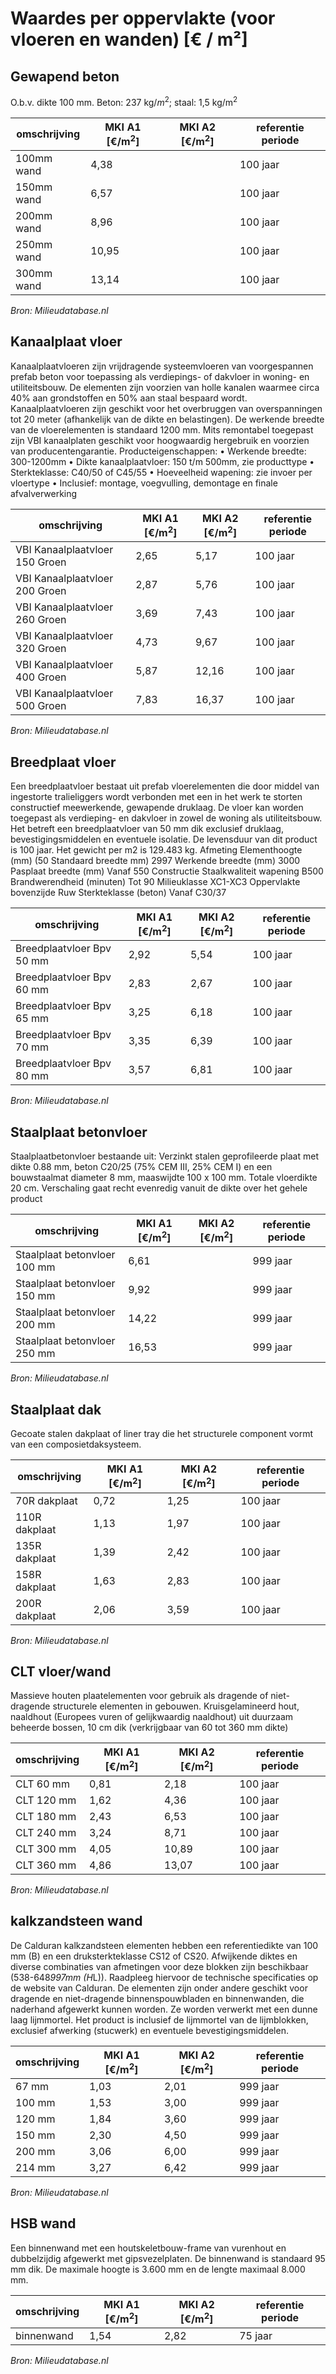# Waardes per oppervlakte (voor vloeren en wanden) [€ / m²]

## Gewapend beton

O.b.v. dikte 100 mm. Beton: 237 kg/$m^2$; staal: 1,5 kg/m$^2$

| omschrijving | MKI A1 [€/m$^2$] |  MKI A2 [€/m$^2$] | referentie periode |
|---|---|---|---|
| 100mm wand | 4,38 |  | 100 jaar|
| 150mm wand | 6,57 |  | 100 jaar|
| 200mm wand | 8,96 |  | 100 jaar|
| 250mm wand | 10,95 |  | 100 jaar|
| 300mm wand | 13,14 |  | 100 jaar|

*Bron: Milieudatabase.nl*


## Kanaalplaat vloer

Kanaalplaatvloeren zijn vrijdragende systeemvloeren van voorgespannen prefab beton voor toepassing als verdiepings- of dakvloer in woning- en utiliteitsbouw. De elementen zijn voorzien van holle kanalen waarmee circa 40% aan grondstoffen en 50% aan staal bespaard wordt. Kanaalplaatvloeren zijn geschikt voor het overbruggen van overspanningen tot 20 meter (afhankelijk van de dikte en belastingen). De werkende breedte van de vloerelementen is standaard 1200 mm. Mits remontabel toegepast zijn VBI kanaalplaten geschikt voor hoogwaardig hergebruik en voorzien van producentengarantie. Producteigenschappen: • Werkende breedte: 300-1200mm • Dikte kanaalplaatvloer: 150 t/m 500mm, zie producttype • Sterkteklasse: C40/50 of C45/55 • Hoeveelheid wapening: zie invoer per vloertype • Inclusief: montage, voegvulling, demontage en finale afvalverwerking

| omschrijving | MKI A1 [€/m$^2$] |  MKI A2 [€/m$^2$] | referentie periode |
|---|---|---|---|
| VBI Kanaalplaatvloer 150 Groen | 2,65 |  5,17 | 100 jaar|
| VBI Kanaalplaatvloer 200 Groen | 2,87 |  5,76 | 100 jaar|
| VBI Kanaalplaatvloer 260 Groen | 3,69 |  7,43 | 100 jaar|
| VBI Kanaalplaatvloer 320 Groen | 4,73 |  9,67 | 100 jaar|
| VBI Kanaalplaatvloer 400 Groen | 5,87 |  12,16 | 100 jaar|
| VBI Kanaalplaatvloer 500 Groen | 7,83 |  16,37 | 100 jaar|

*Bron: Milieudatabase.nl*


## Breedplaat vloer

Een breedplaatvloer bestaat uit prefab vloerelementen die door middel van ingestorte tralieliggers wordt verbonden met een in het werk te storten constructief meewerkende, gewapende druklaag. De vloer kan worden toegepast als verdieping- en dakvloer in zowel de woning als utiliteitsbouw. Het betreft een breedplaatvloer van 50 mm dik exclusief druklaag, bevestigingsmiddelen en eventuele isolatie. De levensduur van dit product is 100 jaar. Het gewicht per m2 is 129.483 kg. Afmeting Elementhoogte (mm) (50 Standaard breedte mm) 2997 Werkende breedte (mm) 3000 Pasplaat breedte (mm) Vanaf 550 Constructie Staalkwaliteit wapening B500 Brandwerendheid (minuten) Tot 90 Milieuklasse XC1-XC3 Oppervlakte bovenzijde Ruw Sterkteklasse (beton) Vanaf C30/37

| omschrijving | MKI A1 [€/m$^2$] |  MKI A2 [€/m$^2$] | referentie periode |
|---|---|---|---|
| Breedplaatvloer Bpv 50 mm | 2,92 |  5,54 | 100 jaar|
| Breedplaatvloer Bpv 60 mm | 2,83 |  2,67 | 100 jaar|
| Breedplaatvloer Bpv 65 mm | 3,25 |  6,18 | 100 jaar|
| Breedplaatvloer Bpv 70 mm | 3,35 |  6,39 | 100 jaar|
| Breedplaatvloer Bpv 80 mm | 3,57 |  6,81 | 100 jaar|

*Bron: Milieudatabase.nl*


## Staalplaat betonvloer

Staalplaatbetonvloer bestaande uit: Verzinkt stalen geprofileerde plaat met dikte 0.88 mm, beton C20/25 (75% CEM III, 25% CEM I) en een bouwstaalmat diameter 8 mm, maaswijdte 100 x 100 mm. Totale vloerdikte 20 cm. Verschaling gaat recht evenredig vanuit de dikte over het gehele product

| omschrijving | MKI A1 [€/m$^2$] |  MKI A2 [€/m$^2$] | referentie periode |
|---|---|---|---|
| Staalplaat betonvloer 100 mm | 6,61  |  | 999 jaar|
| Staalplaat betonvloer 150 mm | 9,92  |  | 999 jaar|
| Staalplaat betonvloer 200 mm | 14,22 |  | 999 jaar|
| Staalplaat betonvloer 250 mm | 16,53 |  | 999 jaar|

*Bron: Milieudatabase.nl*


## Staalplaat dak

Gecoate stalen dakplaat of liner tray die het structurele component vormt van een composietdaksysteem.

| omschrijving | MKI A1 [€/m$^2$] |  MKI A2 [€/m$^2$] | referentie periode |
|---|---|---|---|
| 70R dakplaat  | 0,72  | 1,25 | 100 jaar|
| 110R dakplaat | 1,13  | 1,97 | 100 jaar|
| 135R dakplaat | 1,39  | 2,42 | 100 jaar| <<>>
| 158R dakplaat | 1,63  | 2,83 | 100 jaar|
| 200R dakplaat | 2,06  | 3,59 | 100 jaar|

*Bron: Milieudatabase.nl*


## CLT vloer/wand

Massieve houten plaatelementen voor gebruik als dragende of niet-dragende structurele elementen in gebouwen. Kruisgelamineerd hout, naaldhout (Europees vuren of gelijkwaardig naaldhout) uit duurzaam beheerde bossen, 10 cm dik (verkrijgbaar van 60 tot 360 mm dikte)

| omschrijving | MKI A1 [€/m$^2$] |  MKI A2 [€/m$^2$] | referentie periode |
|---|---|---|---|
| CLT 60 mm  | 0,81 | 2,18  | 100 jaar|
| CLT 120 mm | 1,62 | 4,36  | 100 jaar|
| CLT 180 mm | 2,43 | 6,53  | 100 jaar|
| CLT 240 mm | 3,24 | 8,71  | 100 jaar|
| CLT 300 mm | 4,05 | 10,89 | 100 jaar|
| CLT 360 mm | 4,86 | 13,07 | 100 jaar|

*Bron: Milieudatabase.nl*


## kalkzandsteen wand

De Calduran kalkzandsteen elementen hebben een referentiedikte van 100 mm (B) en een druksterkteklasse CS12 of CS20. Afwijkende diktes en diverse combinaties van afmetingen voor deze blokken zijn beschikbaar (538-648*997mm (H*L)). Raadpleeg hiervoor de technische specificaties op de website van Calduran. De elementen zijn onder andere geschikt voor dragende en niet-dragende binnenspouwbladen en binnenwanden, die naderhand afgewerkt kunnen worden. Ze worden verwerkt met een dunne laag lijmmortel. Het product is inclusief de lijmmortel van de lijmblokken, exclusief afwerking (stucwerk) en eventuele bevestigingsmiddelen.

| omschrijving | MKI A1 [€/m$^2$] |  MKI A2 [€/m$^2$] | referentie periode |
|---|---|---|---|
| 67 mm  | 1,03 | 2,01 | 999 jaar|
| 100 mm | 1,53 | 3,00 | 999 jaar|
| 120 mm | 1,84 | 3,60 | 999 jaar|
| 150 mm | 2,30 | 4,50 | 999 jaar|
| 200 mm | 3,06 | 6,00 | 999 jaar|
| 214 mm | 3,27 | 6,42 | 999 jaar|

*Bron: Milieudatabase.nl*


## HSB wand

Een binnenwand met een houtskeletbouw-frame van vurenhout en dubbelzijdig afgewerkt met gipsvezelplaten. De binnenwand is standaard 95 mm dik. De maximale hoogte is 3.600 mm en de lengte maximaal 8.000 mm.

| omschrijving | MKI A1 [€/m$^2$] |  MKI A2 [€/m$^2$] | referentie periode |
|---|---|---|---|
| binnenwand | 1,54 | 2,82 | 75 jaar|

*Bron: Milieudatabase.nl*